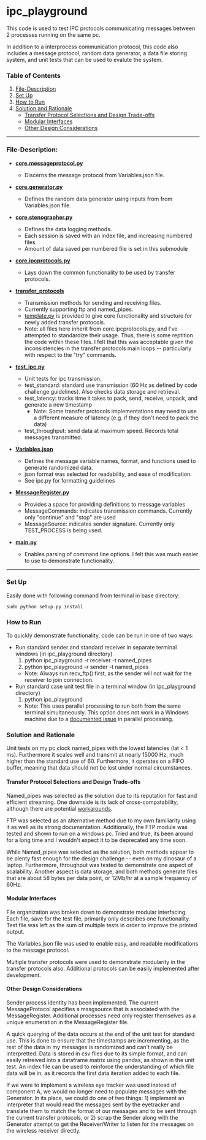 # ipc_playground
This code is used to test IPC protocols communicating messages between 2 processes running on the same pc.

In addition to a interprocess communication protocol, this code also includes a message protocol, random data generator, a data file storing system, and unit tests that can be used to evalute the system.

### Table of Contents
1. [File-Description](#file-description)
2. [Set Up](#set-up)
3. [How to Run](#how-to-run)
4. [Solution and Rationale](#solution-and-rationale)
	- [Transfer Protocol Selections and Design Trade-offs](#transfer-protocol-selections-and-design-trade-offs)
	- [Modular Interfaces](#modular-interfaces)
	- [Other Design Considerations](#other-design-considerations)
---
### File-Description:

* [__core.messageprotocol.py__](/ipc_playground/core/messageprotocol.py)
	* Discerns the message protocol from Variables.json file. 
	
* [__core.generator.py__](/ipc_playground/core/generator.py)
	* Defines the random data generator using inputs from from Variables.json file. 

* [__core.stenographer.py__](/ipc_playground/core/stenographer.py)
	* Defines the data logging methods. 
	* Each session is saved with an index file, and increasing numbered files.
	* Amount of data saved per numbered file is set in this submodule

* [__core.ipcprotocols.py__](/ipc_playground/core/ipcprotocols.py)
	* Lays down the common functionality to be used by transfer protocols.

* [__transfer_protocols__](ipc_playground/transfer_protocols/)
	* Transmission methods for sending and receiving files. 
	* Currently supporting ftp and named_pipes.
	* [template.py](ipc_playground/transfer_protocols/_template.py) is provided to give core functionality and structure for newly added transfer protocols.
	* Note: all files here inherit from core.ipcprotocols.py, and I've attempted to standardize their usage. Thus, there is some reptition the code within these files. I felt that this was acceptable given the inconsistencies in the transfer protocols main loops -- particularly with respect to the "try" commands.

* [__test_ipc.py__](test_ipc.py)
	* Unit tests for ipc transmission. 
	* test_standard: standard use transmission (60 Hz as defined by code challenge guidelines). Also checks data storage and retrieval.
	* test_latency: tracks time it takes to pack, send, receive, unpack, and generate a new timestamp
		* Note: Some transfer protocols implementations may need to use a different measure of latency (e.g. if they don't need to pack the data)
	* test_throughput: send data at maximum speed. Records total messages transmitted. 

* [__Variables.json__](Variables.json)
	* Defines the message variable names, format, and functions used to generate randomized data.
	* json format was selected for readability, and ease of modification.
	* See ipc.py for formatting guidelines

* [__MessageRegister.py__](MessageRegister.py)
	* Provides a space for providing definitions to message variables
	* MessageCommands: indicates transmission commands. Currently only "continue" and "stop" are used
	* MessageSource: indicates sender signature. Currently only TEST_PROCESS is being used.
	
* [__main.py__](__main__.py)
	* Enables parsing of command line options. I felt this was much easier to use to demonstrate functionality.
	
---
### Set Up
Easily done with following command from terminal in base directory:
	
	sudo python setup.py install
	
### How to Run
To quickly demonstrate functionality, code can be run in one of two ways:
* Run standard sender and standard receiver in separate terminal windows (in ipc_playground directory)
	1. python ipc_playground -r receiver -t named_pipes
	2. python ipc_playground -r sender -t named_pipes
	* Note: Always run recv_ftp() first, as the sender will not wait for the receiver to join connection.
* Run standard case unit test file in a terminal window (in ipc_playground directory)
	1. python ipc_playground
	* Note: This uses parallel processing to run both from the same terminal simultaneously. This option does not work in a Windows machine due to a [documented issue](https://github.com/Axelrod-Python/Axelrod/issues/718) in parallel processing.

### Solution and Rationale
Unit tests on my pc clock named_pipes with the lowest latencies (lat < 1 ms). Furthermore it scales well and transmit at nearly 15000 Hz, much higher than the standard use of 60. Furthermore, it operates on a FIFO buffer, meaning that data should not be lost under normal circumstances.

#### Transfer Protocol Selections and Design Trade-offs
Named_pipes was selected as the solution due to its reputation for fast and efficient streaming. One downside is its lack of cross-compatability, although there are potential [workarounds](https://github.com/mhammond/pywin32/blob/master/win32/Demos/pipes/runproc.py).

FTP was selected as an alternative method due to my own familiarity using it as well as its strong documentation. Additionally, the FTP module was tested and shown to run on a windows pc. Tried and true, its been around for a long time and I wouldn't expect it to be deprecated any time soon.

While Named_pipes was selected as the solution, both methods appear to be plenty fast enough for the design challenge -- even on my dinosaur of a laptop. Furthermore, throughput was tested to demonstrate one aspect of scalability. Another aspect is data storage, and both methods generate files that are about 58 bytes per data point, or 12Mb/hr at a sample frequency of 60Hz. 

#### Modular Interfaces
File organization was broken down to demonstrate modular interfacing. Each file, save for the test file, primarily only describes one functionality. Test file was left as the sum of multiple tests in order to improve the printed output. 

The Variables.json file was used to enable easy, and readable modifications to the message protocol. 

Multiple transfer protocols were used to demonstrate modularity in the transfer protocols also. Additional protocols can be easily implemented after development.

#### Other Design Considerations
Sender process identity has been implemented. The current MessageProtocol specifies a mssgsource that is associated with the MessageRegister. Additional processes need only register themselves as a unique enumeration in the MessageRegister file. 

A quick querying of the data occurs at the end of the unit test for standard use. This is done to ensure that the timestamps are incrementing, as the rest of the data in my messages is randomized and can't really be interpretted. Data is stored in csv files due to its simple format, and can easily retreived into a dataframe matrix using pandas, as shown in the unit test. An index file can be used to reinforce the understanding of which file data will be in, as it records the first data iteration added to each file. 

If we were to implement a wireless eye tracker was used instead of component A, we would no longer need to populate messages with the Generator. In its place, we could do one of two things: 1) implement an interpreter that would read the messages sent by the eyetracker and translate them to match the format of our messages and to be sent through the current transfer protocols, or 2) scrap the Sender along with the Generator attempt to get the Receiver/Writer to listen for the messages on the wireless receiver directly. 
